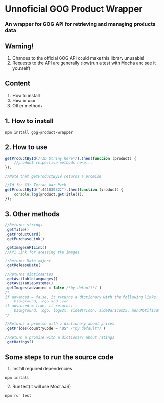 # Unnoficial GOG Product Wrapper
### An wrapper for GOG API for retrieving and managing products data


## Warning!
1. Changes to the official GOG API could make this library unusable!
2. Requests to the API are generally slow(run a test with Mocha and see it yourself)

## Content
1. How to install
2. How to use
3. Other methods

## 1. How to install
```
npm install gog-product-wrapper
```

## 2. How to use
```javascript
getProductById(/*ID String here*/).then(function (product) {
    //product respective methods here...
});

```

```javascript
//Note that getProductById returns a promise

//Id for X3: Terran War Pack
getProductById("1441039322").then(function (product) {
    console.log(product.getTitle());
});

```

## 3. Other methods

```javascript
//Returns strings
.getTitle()
.getProductCard()
.getPurchaseLink()

.getImagesAPILink()
//API Link for acessing the images

//Returns Date object
.getReleaseDate()

//Returns dictionaries
.getAvailableLanguages()
.getAvailableSystems()
.getImages(advanced = false /*by default*/ )
/*
if advanced = false, it returns a dictionary with the following links:
    background, logo and icon
if advanced = true, it returns:
    background, logo, logo2x, sideBarIcon, sideBarIcon2x, menuNotificationAv, menuNotificationAv2
*/

//Returns a promise with a dictionary about prices 
.getPrices(countryCode = "US" /*by default*/ )

//Return a promise with a dictionary about ratings
.getRatings()

```

## Some steps to run the source code

1. Install required dependencies

```
npm install
```

2. Run test(it will use MochaJS)

```
npm run test
```
